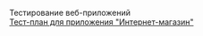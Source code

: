 Тестирование веб-приложений  
[Тест-план для приложения "Интернет-магазин"](https://docs.google.com/spreadsheets/d/1ARXiP_40sea5c4DSbbxoGQUGISNKixI_pwSRbs3HwRM/edit?usp=sharing)
